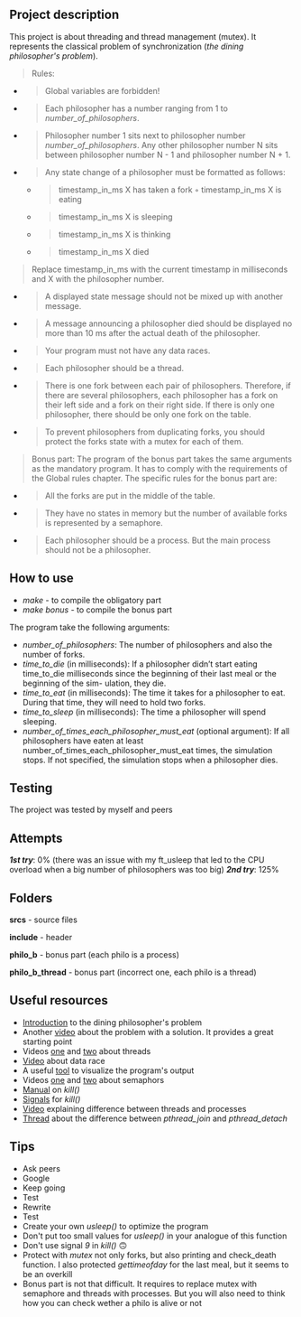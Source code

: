 ## **Project description** 
This project is about threading and thread management (mutex). It represents the classical problem of synchronization (_the dining philosopher's problem_).

>Rules:
* >Global variables are forbidden!
* >Each philosopher has a number ranging from 1 to *number_of_philosophers*.
* >Philosopher number 1 sits next to philosopher number *number_of_philosophers*. Any other philosopher number N sits between philosopher number N - 1 and philosopher number N + 1.
* >Any state change of a philosopher must be formatted as follows:
	* >timestamp_in_ms X has taken a fork ◦ timestamp_in_ms X is eating
	* >timestamp_in_ms X is sleeping
	* >timestamp_in_ms X is thinking
	* >timestamp_in_ms X died
>Replace timestamp_in_ms with the current timestamp in milliseconds and X with the philosopher number.
* >A displayed state message should not be mixed up with another message.
* >A message announcing a philosopher died should be displayed no more than 10 ms after the actual death of the philosopher.
* >Your program must not have any data races.
* >Each philosopher should be a thread.
* >There is one fork between each pair of philosophers. Therefore, if there are several philosophers, each philosopher has a fork on their left side and a fork on their right side. If there is only one philosopher, there should be only one fork on the table.
* >To prevent philosophers from duplicating forks, you should protect the forks state with a mutex for each of them.

>Bonus part:
>The program of the bonus part takes the same arguments as the mandatory program. It has to comply with the requirements of the Global rules chapter.
>The specific rules for the bonus part are:
* >All the forks are put in the middle of the table.
* >They have no states in memory but the number of available forks is represented by a semaphore.
* >Each philosopher should be a process. But the main process should not be a philosopher.

## **How to use**
* *make* - to compile the obligatory part
* *make bonus* - to compile the bonus part

The program take the following arguments:
* *_number_of_philosophers_*: The number of philosophers and also the number of forks.
* *time_to_die* (in milliseconds): If a philosopher didn’t start eating time_to_die milliseconds since the beginning of their last meal or the beginning of the sim- ulation, they die.
* *time_to_eat* (in milliseconds): The time it takes for a philosopher to eat. During that time, they will need to hold two forks.
* *time_to_sleep* (in milliseconds): The time a philosopher will spend sleeping.
* *number_of_times_each_philosopher_must_eat* (optional argument): If all philosophers have eaten at least number_of_times_each_philosopher_must_eat times, the simulation stops. If not specified, the simulation stops when a philosopher dies.


## **Testing**
The project was tested by myself and peers

## **Attempts**
**_1st try_**: 0% (there was an issue with my ft_usleep that led to the CPU overload when a big number of philosophers was too big)
**_2nd try_**: 125% 

## **Folders**
**srcs** - source files

**include** - header

**philo_b** - bonus part (each philo is a process)

**philo_b_thread** - bonus part (incorrect one, each philo is a thread)

## **Useful resources**
* [Introduction](https://www.youtube.com/watch?v=NbwbQQB7xNQ) to the dining philosopher's problem
* Another [video](https://www.youtube.com/watch?v=dOVdsd31WNg) about the problem with a solution. It provides a great starting point
* Videos [one](https://www.youtube.com/watch?v=uA8X5zNOGw8) and [two](https://youtu.be/9axu8CUvOKY) about threads
* [Video](https://youtu.be/FY9livorrJI) about data race
* A useful [tool](https://nafuka11.github.io/philosophers-visualizer/) to visualize the program's output
* Videos [one](https://www.youtube.com/watch?v=YSn8_XdGH7c) and [two](https://www.youtube.com/watch?v=FYUi-u7UWgw) about semaphors
* [Manual](https://www.ibm.com/docs/en/i/7.2?topic=ssw_ibm_i_72/apis/sigkill.htm) on _kill()_
* [Signals](https://unix.superglobalmegacorp.com/Net2/newsrc/sys/signal.h.html) for _kill()_
* [Video](https://youtu.be/IKG1P4rgm54) explaining difference between threads and processes
* [Thread](https://stackoverflow.com/questions/37015775/what-is-different-between-join-and-detach-for-multi-threading-in-c#:~:text=When%20thread%3A%3Ajoin()%20returns%2C%20the%20OS%20thread%20of,they%20are%20two%20independent%20things.) about the difference between *pthread_join* and *pthread_detach*

## **Tips**
* Ask peers
* Google
* Keep going
* Test
* Rewrite
* Test
* Create your own _usleep()_ to optimize the program
* Don't put too small values for _usleep()_ in your analogue of this function
* Don't use signal _9_ in _kill()_ :upside_down_face:
* Protect with _mutex_ not only forks, but also printing and check_death function. I also protected _gettimeofday_ for the last meal, but it seems to be an overkill
* Bonus part is not that difficult. It requires to replace mutex with semaphore and threads with processes. But you will also need to think how you can check wether a philo is alive or not
